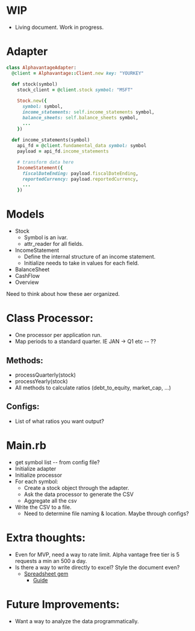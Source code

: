 # WIP
  * Living document. Work in progress.
# Adapter
``` ruby
class AlphavantageAdapter:
  @client = Alphavantage::Client.new key: "YOURKEY"

  def stock(symbol)
    stock_client = @client.stock symbol: "MSFT"
    
    Stock.new({
      symbol: symbol,
      income_statements: self.income_statements symbol,
      balance_sheets: self.balance_sheets symbol,
      ...
    })
    
  def income_statements(symbol)
    api_fd = @client.fundamental_data symbol: symbol
    payload = api_fd.income_statements

    # transform data here 
    IncomeStatement({
      fiscalDateEnding: payload.fiscalDateEnding,
      reportedCurrency: payload.reportedCurrency,
      ...
    })
```

# Models
   * Stock
     * Symbol is an ivar.
     * attr_reader for all fields.
   * IncomeStatement
     * Define the internal structure of an income statement. 
     * Initialize needs to take in values for each field.
   * BalanceSheet
   * CashFlow
   * Overview

Need to think about how these aer organized.     


# Class Processor:
   * One processor per application run.
   * Map periods to a standard quarter. IE JAN -> Q1 etc -- ??
  
   ## Methods:
   * processQuarterly(stock)
   * processYearly(stock)
   * All methods to calculate ratios (debt_to_equity, market_cap, ...)

   ## Configs:
   * List of what ratios you want output?
  
  
# Main.rb
  * get symbol list -- from config file?
  * Initialize adapter
  * Initialize processor
  * For each symbol:
    * Create a stock object through the adapter.
    * Ask the data processor to generate the CSV
    * Aggregate all the csv
  * Write the CSV to a file.
    * Need to determine file naming & location. Maybe through configs?
    
# Extra thoughts:
  * Even for MVP, need a way to rate limit. Alpha vantage free tier is 5 requests a min an 500 a day.
  * Is there a way to write directly to excel? Style the document even?
    * [Spreadsheet gem](https://github.com/zdavatz/spreadsheet)
      * [Guide](https://github.com/zdavatz/spreadsheet/blob/master/GUIDE.md)
  
# Future Improvements:
  * Want a way to analyze the data programmatically.
   
  

  
  
    
    
    
    
    
    
    
    
    
    
    
    
    
    
  
  

